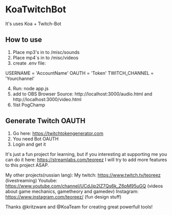 # KoaTwitchBot

It's uses Koa + Twitch-Bot

## How to use

1. Place mp3's in to /misc/sounds
2. Place mp4`s in to /misc/videos
3. create .env file:

USERNAME = 'AccountName'
OAUTH = 'Token'
TWITCH_CHANNEL = 'Yourchannel'

4. Run: node app.js
5. add to OBS Browser Source: http://localhost:3000/audio.html and http://localhost:3000/video.html
6. !list PogChamp

## Generate Twitch OAUTH

1. Go here: https://twitchtokengenerator.com
2. You need Bot OAUTH
3. Login and get it

It's just a fun project for learning, but if you interesting at supporting me you can do it here: https://streamlabs.com/teoreez
I will try to add more features to this project ASAP.

My other projects(russian lang):
My twitch: https://www.twitch.tv/teoreez (livestreaming)
Youtube: https://www.youtube.com/channel/UCdJjp2IZ7Qs6k_Z6pM95uGQ (videos about game mechanics, gametheory and gamedev)
Instagram: https://www.instagram.com/teoreez/ (fun design stuff)

Thanks @kritzware and @KoaTeam for creating great powerfull tools!
